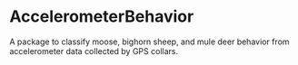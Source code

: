 # AccelerometerBehavior
A package to classify moose, bighorn sheep, and mule deer behavior from accelerometer data collected by GPS collars.
